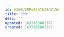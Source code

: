 ```yaml
---
id: h3o0U2RRo1ShTbJ8dY15e
title: '03'
desc: ''
updated: 1637165602377
created: 1637165602377
---
```


